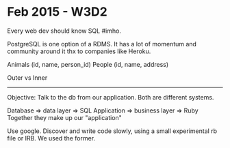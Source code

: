 # Feb 2015 - W3D2

Every web dev should know SQL #imho.

PostgreSQL is one option of a RDMS. It has a lot of momentum and community around it thx to companies like Heroku.

Animals (id, name, person_id)
People (id, name, address)

Outer vs Inner

-----

Objective: Talk to the db from our application. Both are different systems.

Database => data layer => SQL
Application => business layer => Ruby
Together they make up our "application"

Use google. Discover and write code slowly, using a small experimental rb file or IRB. We used the former.







